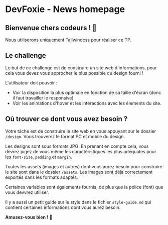 # DevFoxie - News homepage

## Bienvenue chers codeurs ! 👋

Nous utiliserons uniquement Tailwindcss pour réaliser ce TP.

## Le challenge

Le but de ce challenge est de construire un site web d'informations, pour cela vous devez vous approcher le plus possible du design fourni !

L'utilisateur doit pouvoir : 

- Voir la disposition la plus optimale en fonction de sa taille d'écran (donc il faut travailler le responsive)
- Voir les animations d'hover et les intéractions avec les élements du site.

## Où trouver ce dont vous avez besoin ?

Votre tâche est de construire le site web en vous appuyant sur le dossier `/design`. Vous trouverez le format PC et mobile du design. 

Les designs sont sous formats JPG. En prenant en compte cela, vous devrez jugez de vous même les caractéristiques les plus adéquates pour les `font-size`, `padding` et `margin`. 

Toutes les assets (images et autres) dont vous aurez besoin pour construire le site sont dans le dossier `/assets`. Les images sont déjà correctement exportés dans les formats adaptés.

Certaines variables sont égalements fournis, de plus que la police (font) que vous devvrez utiliser.

Il y a aussi un petit guide sur le style dans le fichier `style-guide.md` qui contient certaines informations dont vous aurez besoin.

**Amusez-vous bien !** 🚀
